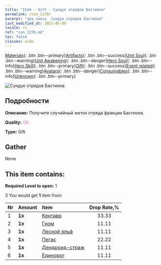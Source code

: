 ```yaml
---
title: "Item - Gift - Сундук отрядов Бастиона"
permalink: /con_1270/
excerpt: "Эра хаоса  Сундук отрядов Бастиона"
last_modified_at: 2021-05-05
locale: ru
ref: "con_1270.md"
toc: false
classes: wide
---
```

 [Materials](/ItemsRU/){: .btn .btn--primary}[Artifacts](/ItemsRU/Artifacts/){: .btn .btn--success}[Unit Soul](/ItemsRU/UnitSoul/){: .btn .btn--warning}[Unit Awakening](/ItemsRU/UnitAwakening/){: .btn .btn--danger}[Hero Soul](/ItemsRU/HeroSoul/){: .btn .btn--info}[Hero Skill](/ItemsRU/HeroSkill/){: .btn .btn--primary}[Gift](/ItemsRU/Gift/){: .btn .btn--success}[Event related](/ItemsRU/Events/){: .btn .btn--warning}[Avatars](/ItemsRU/Avatars/){: .btn .btn--danger}[Consumables](/ItemsRU/Consumables/){: .btn .btn--info}[Unknown](/ItemsRU/Unknown/){: .btn .btn--primary}

 ![Сундук отрядов Бастиона](/images/t/i_904002.png)

## Подробности
 **Описание:** Получите случайный жетон отряда фракции Бастиона.

 **Quality:** <span style="color: #DA70D6">OK</span>

 **Type:** Gift

## Gather

  None

## This item contains:

 **Required Level to open:** 1

 3 You would get **1** item  from:

  | Nr | Amount |     Item    | Drop Rate,% |
  |:---|:-------|:------------|:---------:|
  | 1 |  **1x** | [Кентавр](/ItemsRU/unt_199/) | 33.33 | 
  | 2 |  **1x** | [Гном](/ItemsRU/unt_200/) | 11.11 | 
  | 3 |  **1x** | [Лесной эльф](/ItemsRU/unt_201/) | 11.11 | 
  | 4 |  **1x** | [Пегас](/ItemsRU/unt_202/) | 22.22 | 
  | 5 |  **1x** | [Дендроид-страж](/ItemsRU/unt_203/) | 11.11 | 
  | 6 |  **1x** | [Единорог](/ItemsRU/unt_204/) | 11.11 | 
